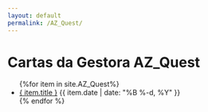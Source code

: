 ```yaml
---
layout: default
permalink: /AZ_Quest/
---
```


<h1>Cartas da Gestora AZ_Quest</h1>
<ul>
{%for item in site.AZ_Quest%}
  <li>
    <a href="{ site.baseurl }{ item.url }">{ item.title }</a>
<span>{{ item.date | date: "%B %-d, %Y" }}</span>
  </li>
    {% endfor %}
</ul>
